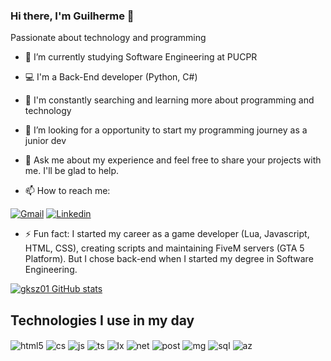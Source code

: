 ### Hi there, I'm Guilherme 👋

Passionate about technology and programming

- 🔭 I’m currently studying Software Engineering at PUCPR
- 💻 I'm a Back-End developer (Python, C#)
- 🌱 I'm constantly searching and learning more about programming and technology
- 🤔 I’m looking for a opportunity to start my programming journey as a junior dev

- 💬 Ask me about my experience and feel free to share your projects with me. I'll be glad to help.
- 📫 How to reach me: 

[![Gmail](https://img.shields.io/badge/Gmail-D14836?style=for-the-badge&logo=gmail&logoColor=white&url=https://sujeitoprogramador.com/)](mailto:guilherme20051211@gmail.com)
[![Linkedin](https://img.shields.io/badge/LinkedIn-0077B5?style=for-the-badge&logo=linkedin&logoColor=whitee&url=https://www.linkedin.com/in/guilherme-cheutchuk-22b7122ba/)](https://www.linkedin.com/in/guilherme-cheutchuk-22b7122ba/)
- ⚡ Fun fact: I started my career as a game developer (Lua, Javascript, HTML, CSS), creating scripts and maintaining FiveM servers (GTA 5 Platform). But I chose back-end when I started my degree in Software Engineering.


[![gksz01 GitHub stats](https://github-readme-stats.vercel.app/api?username=gksz01&theme=dracula)](https://github.com/anuraghazra/github-readme-stats)

## Technologies I use in my day
<div style="display: inline_block">
  <img align="center" alt="html5" src="https://img.shields.io/badge/Python-3776AB?style=for-the-badge&logo=python&logoColor=white" />
  <img align="center" alt="cs" src=https://img.shields.io/badge/C%23-239120?style=for-the-badge&logo=c-sharp&logoColor=white />
  <img align="center" alt="js" src="https://img.shields.io/badge/Flask-000000?style=for-the-badge&logo=flask&logoColor=white" />
  <img align="center" alt="ts" src="https://img.shields.io/badge/MySQL-00000F?style=for-the-badge&logo=mysql&logoColor=white" />
  <img align="center" alt="lx" src="https://img.shields.io/badge/Linux-FCC624?style=for-the-badge&logo=linux&logoColor=black" />
  <img align="center" alt="net" src="https://img.shields.io/badge/.NET-5C2D91?style=for-the-badge&logo=.net&logoColor=white" />
  <img align="center" alt="post" src="https://img.shields.io/badge/PostgreSQL-316192?style=for-the-badge&logo=postgresql&logoColor=white" />
  <img align="center" alt="mg" src="https://img.shields.io/badge/MongoDB-4EA94B?style=for-the-badge&logo=mongodb&logoColor=white" />
  <img align="center" alt="sql" src="https://img.shields.io/badge/Microsoft_SQL_Server-CC2927?style=for-the-badge&logo=microsoft-sql-server&logoColor=white" />
  <img align="center" alt="az" src="https://img.shields.io/badge/Azure_DevOps-0078D7?style=for-the-badge&logo=azure-devops&logoColor=white" />
</div><br/>
